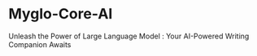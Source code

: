 # Myglo-Core-AI
Unleash the Power of Large Language Model : Your AI-Powered Writing Companion Awaits
